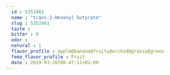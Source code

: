 ```yaml
---
  id : 5352461
  name : "trans-2-Hexenyl butyrate"
  slug : 5352461
  taste : 
  bitter : 0
  odor : 
  natural : 1
  flavor_profile : apple@banana@fruity@orchid@grassy@green
  fema_flavor_profile : Fruit
  date : 2019-03-26T08:47:11+01:00
---
```



